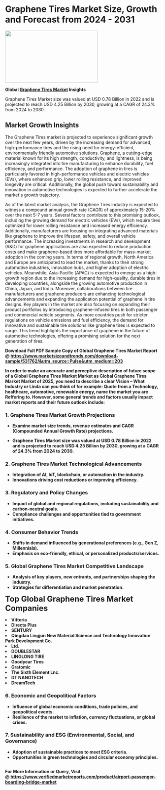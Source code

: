 <H1>Graphene Tires Market Size, Growth and Forecast from 2024 - 2031</H1><img class="aligncenter size-medium wp-image-584254" src="https://thirdeyenews.in/wp-content/uploads/2024/09/Global-Market-Research-300x168.jpeg" alt="" width="300" height="168" /><p><strong>Global&nbsp;<a href="https://www.marketsizeandtrends.com/download-sample/531762/&amp;utm_source=Pulse&amp;utm_medium=203">Graphene Tires Market</a> Insights</strong></p><p>Graphene Tires Market size was valued at USD 0.78 Billion in 2022 and is projected to reach USD 4.25 Billion by 2030, growing at a CAGR of 24.3% from 2024 to 2030.</p><p><h2>Market Growth Insights</h2> <p>The Graphene Tires market is projected to experience significant growth over the next few years, driven by the increasing demand for advanced, high-performance tires and the rising need for energy-efficient, environmentally friendly automotive solutions. Graphene, a cutting-edge material known for its high strength, conductivity, and lightness, is being increasingly integrated into tire manufacturing to enhance durability, fuel efficiency, and performance. The adoption of graphene in tires is particularly favored in high-performance vehicles and electric vehicles (EVs), where enhanced grip, lower rolling resistance, and improved longevity are critical. Additionally, the global push toward sustainability and innovation in automotive technologies is expected to further accelerate the market's growth trajectory.</p> <p><strong></strong></p> <p>As of the latest market analysis, the Graphene Tires industry is expected to witness a compound annual growth rate (CAGR) of approximately 15-20% over the next 5-7 years. Several factors contribute to this promising outlook, including the growing demand for electric vehicles (EVs), which require tires optimized for lower rolling resistance and increased energy efficiency. Additionally, manufacturers are focusing on integrating advanced materials like graphene to improve tire lifespan, safety, and overall vehicle performance. The increasing investments in research and development (R&D) for graphene applications are also expected to reduce production costs and make graphene-based tires more affordable for mass-market adoption in the coming years. In terms of regional growth, North America and Europe are anticipated to lead the market, thanks to their strong automotive industries, innovation hubs, and higher adoption of electric vehicles. Meanwhile, Asia-Pacific (APAC) is expected to emerge as a high-growth region due to the increasing demand for high-quality, durable tires in developing countries, alongside the growing automotive production in China, Japan, and India. Moreover, collaborations between tire manufacturers and graphene producers are enhancing technological advancements and expanding the application potential of graphene in tire designs. Key players in the market are also focusing on expanding their product portfolios by introducing graphene-infused tires in both passenger and commercial vehicle segments. As more countries push for stricter regulations on vehicle emissions and fuel efficiency, the demand for innovative and sustainable tire solutions like graphene tires is expected to surge. This trend highlights the importance of graphene in the future of automotive technologies, offering a promising solution for the next generation of tires.</p> <p><strong></p><p><span class=""><strong>Download Full PDF Sample Copy of Global Graphene Tires Market Report</strong> @ <a href="https://www.marketsizeandtrends.com/download-sample/531762/&amp;utm_source=Pulse&amp;utm_medium=203" target="_blank">https://www.marketsizeandtrends.com/download-sample/531762/&amp;utm_source=Pulse&amp;utm_medium=203</a></span></p><p>In order to make an accurate and perceptive description of future scope of a Global&nbsp;Graphene Tires Market Market as Global&nbsp;Graphene Tires Market Market of 2025, you need to describe a clear Vision &ndash; What Industry or Linda can you think of for example: Quote from a Technology, healthcare, automotive, renewable energy, name the market you are Reffering to. However, some general trends and factors usually impact market reports and their future outlook include:</p><h3>1.&nbsp;<strong>Graphene Tires Market Growth Projections</strong></h3><ul><li>Examine market size trends, revenue estimates and CAGR (Compounded Annual Growth Rate) projections.</li><li><p>Graphene Tires Market size was valued at USD 0.78 Billion in 2022 and is projected to reach USD 4.25 Billion by 2030, growing at a CAGR of 24.3% from 2024 to 2030.</p></li></ul><h3>2.&nbsp;<strong>Graphene Tires Market Technological Advancements</strong></h3><ul><li>Integration of AI, IoT, blockchain, or automation in the industry.</li><li>Innovations driving cost reductions or improving efficiency.</li></ul><h3>3.&nbsp;<strong>Regulatory and Policy Changes</strong></h3><ul><li>Impact of global and regional regulations, including sustainability and carbon-neutral goals.</li><li>Compliance challenges and opportunities tied to government initiatives.</li></ul><h3>4.&nbsp;<strong>Consumer Behavior Trends</strong></h3><ul><li>Shifts in demand influenced by generational preferences (e.g., Gen Z, Millennials).</li><li>Emphasis on eco-friendly, ethical, or personalized products/services.</li></ul><h3>5.&nbsp;<strong>Global Graphene Tires Market Competitive Landscape</strong></h3><ul><li>Analysis of key players, new entrants, and partnerships shaping the industry.</li><li>Strategies for differentiation and market penetration.</li></ul><p data-pm-slice="1 1 []"><span style="color: inherit; font-family: inherit; font-size: 25px;">Top Global Graphene Tires Market Companies</span></p><div class="" data-test-id=""><p><li>Vittoria</li><li> Directa Plus</li><li> SENTURY</li><li> Qingdao Lingjun New Material Science and Technology Innovation Park Development Co.</li><li> Ltd.</li><li> DOUBLESTAR</li><li> LINGLONG TIRE</li><li> Goodyear Tires</li><li> Gratomic</li><li> The Sixth Element Lnc.</li><li> DT NANOTECH</li><li> DreamTech</li></p></div><h3>6.&nbsp;<strong>Economic and Geopolitical Factors</strong></h3><ul><li>Influence of global economic conditions, trade policies, and geopolitical events.</li><li>Resilience of the market to inflation, currency fluctuations, or global crises.</li></ul><h3>7.&nbsp;<strong>Sustainability and ESG (Environmental, Social, and Governance)</strong></h3><ul><li>Adoption of sustainable practices to meet ESG criteria.</li><li>Opportunities in green technologies and circular economy principles.</li></ul><h2><strong style="font-size: 14px;">For More Information or Query, Visit @&nbsp;</strong><a style="background-color: #ffffff; font-size: 14px;" href="https://www.marketsizeandtrends.com/report/graphene-tires-market/" target="_blank">https://www.verifiedmarketreports.com/product/airport-passenger-boarding-bridge-market</a></h2>
